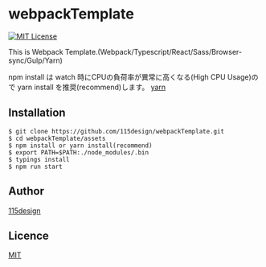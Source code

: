 # webpackTemplate

[![MIT License](http://img.shields.io/badge/license-MIT-blue.svg?style=flat)](https://opensource.org/licenses/MIT)

This is Webpack Template.(Webpack/Typescript/React/Sass/Browser-sync/Gulp/Yarn)

npm install は watch 時にCPUの負荷率が異常に高くなる(High CPU Usage)ので yarn install を推奨(recommend)します。
[yarn](https://yarnpkg.com/en/)

## Installation

    $ git clone https://github.com/115design/webpackTemplate.git
    $ cd webpackTemplate/assets
    $ npm install or yarn install(recommend)
    $ export PATH=$PATH:./node_modules/.bin
    $ typings install
    $ npm run start

## Author

[115design](http://115design.main.jp/)

## Licence

[MIT](https://opensource.org/licenses/MIT)
